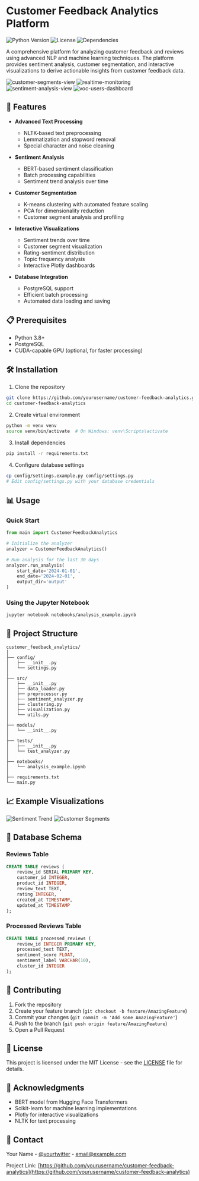 # Customer Feedback Analytics Platform

![Python Version](https://img.shields.io/badge/python-3.8%2B-blue)
![License](https://img.shields.io/badge/license-MIT-green)
![Dependencies](https://img.shields.io/badge/dependencies-up%20to%20date-brightgreen)

A comprehensive platform for analyzing customer feedback and reviews using advanced NLP and machine learning techniques. The platform provides sentiment analysis, customer segmentation, and interactive visualizations to derive actionable insights from customer feedback data.

![customer-segments-view](https://github.com/user-attachments/assets/bc6970e2-20c2-45c8-848d-73cc3fbb9e04)
![realtime-monitoring](https://github.com/user-attachments/assets/523502e4-1c92-4bf3-be1f-f92fe15b0c8e)
![sentiment-analysis-view](https://github.com/user-attachments/assets/1865adb5-84da-4dab-a074-a3928eca9c88)
![voc-users-dashboard](https://github.com/user-attachments/assets/472e057c-df59-4dde-b729-4b2f67aa8c8b)

## 🚀 Features

- **Advanced Text Processing**
  - NLTK-based text preprocessing
  - Lemmatization and stopword removal
  - Special character and noise cleaning

- **Sentiment Analysis**
  - BERT-based sentiment classification
  - Batch processing capabilities
  - Sentiment trend analysis over time

- **Customer Segmentation**
  - K-means clustering with automated feature scaling
  - PCA for dimensionality reduction
  - Customer segment analysis and profiling

- **Interactive Visualizations**
  - Sentiment trends over time
  - Customer segment visualization
  - Rating-sentiment distribution
  - Topic frequency analysis
  - Interactive Plotly dashboards

- **Database Integration**
  - PostgreSQL support
  - Efficient batch processing
  - Automated data loading and saving

## 📋 Prerequisites

- Python 3.8+
- PostgreSQL
- CUDA-capable GPU (optional, for faster processing)

## 🛠️ Installation

1. Clone the repository
```bash
git clone https://github.com/yourusername/customer-feedback-analytics.git
cd customer-feedback-analytics
```

2. Create virtual environment
```bash
python -m venv venv
source venv/bin/activate  # On Windows: venv\Scripts\activate
```

3. Install dependencies
```bash
pip install -r requirements.txt
```

4. Configure database settings
```bash
cp config/settings.example.py config/settings.py
# Edit config/settings.py with your database credentials
```

## 📊 Usage

### Quick Start
```python
from main import CustomerFeedbackAnalytics

# Initialize the analyzer
analyzer = CustomerFeedbackAnalytics()

# Run analysis for the last 30 days
analyzer.run_analysis(
    start_date='2024-01-01',
    end_date='2024-02-01',
    output_dir='output'
)
```

### Using the Jupyter Notebook
```bash
jupyter notebook notebooks/analysis_example.ipynb
```

## 📁 Project Structure
```
customer_feedback_analytics/
│
├── config/
│   ├── __init__.py
│   └── settings.py
│
├── src/
│   ├── __init__.py
│   ├── data_loader.py
│   ├── preprocessor.py
│   ├── sentiment_analyzer.py
│   ├── clustering.py
│   ├── visualization.py
│   └── utils.py
│
├── models/
│   └── __init__.py
│
├── tests/
│   ├── __init__.py
│   └── test_analyzer.py
│
├── notebooks/
│   └── analysis_example.ipynb
│
├── requirements.txt
└── main.py
```

## 📈 Example Visualizations

![Sentiment Trend](https://your-image-host.com/sentiment_trend.png)
![Customer Segments](https://your-image-host.com/customer_segments.png)

## 📝 Database Schema

### Reviews Table
```sql
CREATE TABLE reviews (
    review_id SERIAL PRIMARY KEY,
    customer_id INTEGER,
    product_id INTEGER,
    review_text TEXT,
    rating INTEGER,
    created_at TIMESTAMP,
    updated_at TIMESTAMP
);
```

### Processed Reviews Table
```sql
CREATE TABLE processed_reviews (
    review_id INTEGER PRIMARY KEY,
    processed_text TEXT,
    sentiment_score FLOAT,
    sentiment_label VARCHAR(10),
    cluster_id INTEGER
);
```

## 🤝 Contributing

1. Fork the repository
2. Create your feature branch (`git checkout -b feature/AmazingFeature`)
3. Commit your changes (`git commit -m 'Add some AmazingFeature'`)
4. Push to the branch (`git push origin feature/AmazingFeature`)
5. Open a Pull Request

## 📄 License

This project is licensed under the MIT License - see the [LICENSE](LICENSE) file for details.

## 🙏 Acknowledgments

- BERT model from Hugging Face Transformers
- Scikit-learn for machine learning implementations
- Plotly for interactive visualizations
- NLTK for text processing

## 📧 Contact

Your Name - [@yourtwitter](https://twitter.com/yourtwitter) - email@example.com

Project Link: [https://github.com/yourusername/customer-feedback-analytics](https://github.com/yourusername/customer-feedback-analytics)
